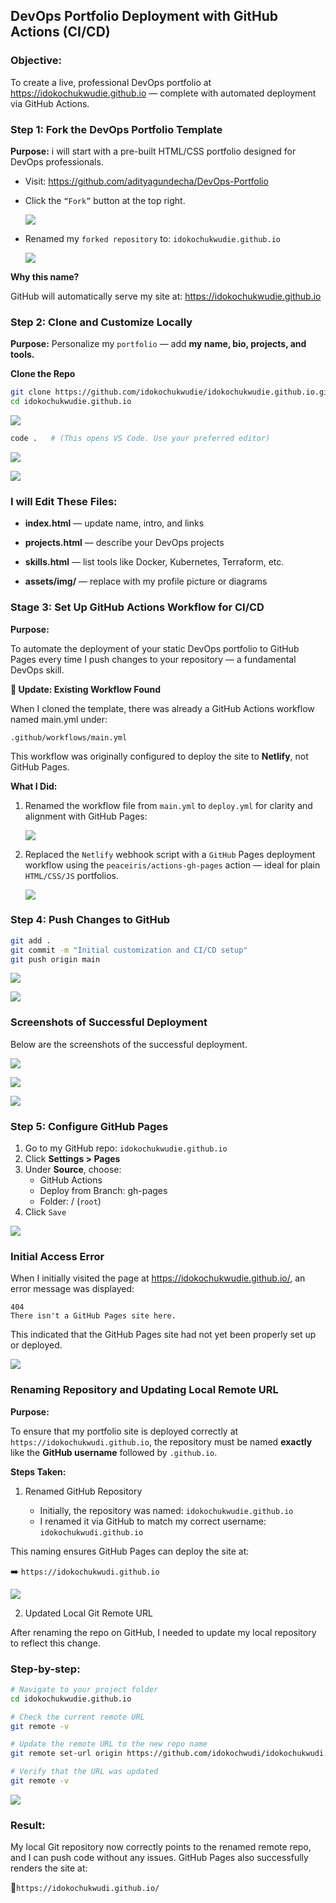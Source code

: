 ## DevOps Portfolio Deployment with GitHub Actions (CI/CD)

### Objective:

To create a live, professional DevOps portfolio at
https://idokochukwudie.github.io
— complete with automated deployment via GitHub Actions.

### Step 1: Fork the DevOps Portfolio Template

**Purpose:** i will start with a pre-built HTML/CSS portfolio designed for DevOps professionals.

- Visit: https://github.com/adityagundecha/DevOps-Portfolio

- Click the `“Fork”` button at the top right.

    ![](./img-documentation/1.fork-repo.png)

- Renamed my `forked repository` to:
`idokochukwudie.github.io`

    ![](./img-documentation/2.rename-repo.png)


**Why this name?**

GitHub will automatically serve my site at:
https://idokochukwudie.github.io

### Step 2: Clone and Customize Locally

**Purpose:** Personalize my `portfolio` — add **my name, bio, projects, and tools.**

**Clone the Repo**

```bash
git clone https://github.com/idokochukwudie/idokochukwudie.github.io.git
cd idokochukwudie.github.io
```

![](./img-documentation/4.repo-cloned.png)

```bash
code .   # (This opens VS Code. Use your preferred editor)
```

![](./img-documentation/5.open-repo-in-vs-code.png)

![](./img-documentation/6.repo-open-in-vs-code.png)

### I will Edit These Files:

- **index.html** — update name, intro, and links

- **projects.html** — describe your DevOps projects

- **skills.html** — list tools like Docker, Kubernetes, Terraform, etc.

- **assets/img/** — replace with my profile picture or diagrams


### Stage 3: Set Up GitHub Actions Workflow for CI/CD

**Purpose:**

To automate the deployment of your static DevOps portfolio to GitHub Pages every time I push changes to your repository — a fundamental DevOps skill.

**🔧 Update: Existing Workflow Found**

When I cloned the template, there was already a GitHub Actions workflow named main.yml under:

```
.github/workflows/main.yml
```

This workflow was originally configured to deploy the site to **Netlify**, not GitHub Pages.

**What I Did:**

1. Renamed the workflow file from `main.yml` to `deploy.yml` for clarity and alignment with GitHub Pages:

    ![](./img-documentation/7.rename-yml-file.png)

2. Replaced the `Netlify` webhook script with a `GitHub` Pages deployment workflow using the `peaceiris/actions-gh-pages` action — ideal for plain `HTML/CSS/JS` portfolios.

    ![](./img-documentation/8.paste-the-yml-content.png)

### Step 4: Push Changes to GitHub

```bash
git add .
git commit -m "Initial customization and CI/CD setup"
git push origin main
```

![](./img-documentation/9.git-add-git-commit.png)

![](./img-documentation/10.git-push.png)

### Screenshots of Successful Deployment

Below are the screenshots of the successful deployment.

![](./img-documentation/11.gitaction-1.png)

![](./img-documentation/12.gitaction-2.png)

![](./img-documentation/13.gitaction-3.png)

### Step 5: Configure GitHub Pages

1. Go to my GitHub repo: `idokochukwudie.github.io`
2. Click **Settings > Pages**
3. Under **Source**, choose:
      - GitHub Actions
      - Deploy from Branch: gh-pages
      - Folder: / (`root`)
4. Click `Save`

![](./img-documentation/14.select-gh-pages.png)

### Initial Access Error

When I initially visited the page at https://idokochukwudie.github.io/, an error message was displayed:

```
404  
There isn't a GitHub Pages site here.
```

This indicated that the GitHub Pages site had not yet been properly set up or deployed.

![](./img-documentation/15.page-error.png)

### Renaming Repository and Updating Local Remote URL

**Purpose:**

To ensure that my portfolio site is deployed correctly at `https://idokochukwudi.github.io`, the repository must be named **exactly** like the **GitHub username** followed by `.github.io`.

**Steps Taken:**

1. Renamed GitHub Repository

   - Initially, the repository was named: `idokochukwudie.github.io`
   - I renamed it via GitHub to match my correct username: `idokochukwudi.github.io`

This naming ensures GitHub Pages can deploy the site at:

➡️ `https://idokochukwudi.github.io`

![](./img-documentation/16.site-life.png)

2. Updated Local Git Remote URL

After renaming the repo on GitHub, I needed to update my local repository to reflect this change.

### Step-by-step:

```bash
# Navigate to your project folder
cd idokochukwudie.github.io

# Check the current remote URL
git remote -v

# Update the remote URL to the new repo name
git remote set-url origin https://github.com/idokochwudi/idokochukwudi.github.io.git

# Verify that the URL was updated
git remote -v
```
![](./img-documentation/17.update-repo.png)


### Result:

My local Git repository now correctly points to the renamed remote repo, and I can push code without any issues. GitHub Pages also successfully renders the site at:

📍`https://idokochukwudi.github.io/`

